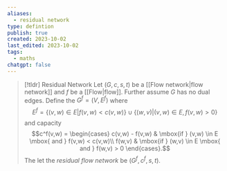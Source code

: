 ```yaml
---
aliases:
  - residual network
type: defintion
publish: true
created: 2023-10-02
last_edited: 2023-10-02
tags:
  - maths
chatgpt: false
---
```

>[!tldr] Residual Network
>Let $(G, c, s, t)$ be a [[Flow network|flow network]] and $f$ be a [[Flow|flow]]. Further assume $G$ has no dual edges. Define the $G^f = (V,E^f)$ where
>$$E^f = \{(v,w) \in E \vert f(v,w) < c(v,w)\} \cup \{(w,v) \vert (v,w) \in E, f(v,w) > 0\}$$
>and capacity
>$$c^f(v,w) = \begin{cases} c(v,w) - f(v,w) & \mbox{if } (v,w) \in E \mbox{ and } f(v,w) < c(v,w)\\ f(w,v) & \mbox{if } (w,v) \in E \mbox{ and } f(w,v) > 0 \end{cases}.$$
>The let the *residual flow network* be $(G^f, c^f, s, t)$.

